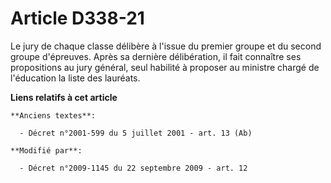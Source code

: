 # Article D338-21

Le jury de chaque classe délibère à l'issue du premier groupe et du second groupe d'épreuves. Après sa dernière délibération,
il fait connaître ses propositions au jury général, seul habilité à proposer au ministre chargé de l'éducation la liste des
lauréats.

**Liens relatifs à cet article**

	**Anciens textes**:

	  - Décret n°2001-599 du 5 juillet 2001 - art. 13 (Ab)

	**Modifié par**:

	  - Décret n°2009-1145 du 22 septembre 2009 - art. 12
